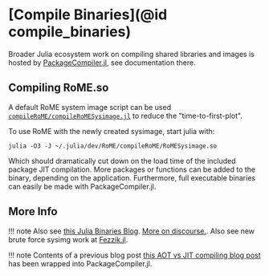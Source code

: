 # [Compile Binaries](@id compile_binaries)

Broader Julia ecosystem work on compiling shared libraries and images is hosted by [PackageCompiler.jl](https://github.com/JuliaLang/PackageCompiler.jl), see documentation there.

## Compiling RoME.so

A default RoME system image script can be used [`compileRoME/compileRoMESysimage.jl`](https://github.com/JuliaRobotics/RoME.jl/blob/master/compileRoME/compileRoMESysimage.jl) to reduce the "time-to-first-plot".

To use RoME with the newly created sysimage, start julia with:
```
julia -O3 -J ~/.julia/dev/RoME/compileRoME/RoMESysimage.so
```

Which should dramatically cut down on the load time of the included package JIT compilation.  More packages or functions can be added to the binary, depending on the application.  Furthermore, full executable binaries can easily be made with PackageCompiler.jl.

## More Info

!!! note
    Also see [this Julia Binaries Blog](https://medium.com/@sdanisch/compiling-julia-binaries-ddd6d4e0caf4).  [More on discourse.](https://discourse.julialang.org/t/ann-packagecompiler-with-incremental-system-images/20489).  Also see new brute force sysimg work at [Fezzik.jl](https://github.com/TsurHerman/Fezzik).
    
!!! note
    Contents of a previous blog post [this AOT vs JIT compiling blog post](https://juliacomputing.com/blog/2016/02/09/static-julia.html) has been wrapped into PackageCompiler.jl.
